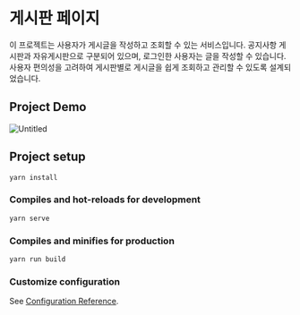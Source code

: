 # 게시판 페이지

이 프로젝트는 사용자가 게시글을 작성하고 조회할 수 있는 서비스입니다. 
공지사항 게시판과 자유게시판으로 구분되어 있으며, 로그인한 사용자는 글을 작성할 수 있습니다. 사용자 편의성을 고려하여 게시판별로 게시글을 쉽게 조회하고 관리할 수 있도록 설계되었습니다.

## Project Demo

![Untitled](https://s3-us-west-2.amazonaws.com/secure.notion-static.com/49f8d204-90c5-4fdb-9896-d1fda356a6cb/Untitled.png)

## Project setup

```
yarn install
```

### Compiles and hot-reloads for development

```
yarn serve
```

### Compiles and minifies for production

```
yarn run build
```

### Customize configuration

See [Configuration Reference](https://cli.vuejs.org/config/).
